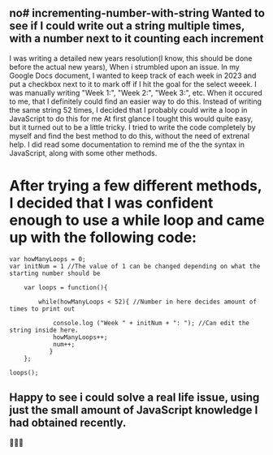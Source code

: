 no# incrementing-number-with-string
Wanted to see if I could write out a string multiple times, with a number next to it counting each increment
-------------------
I was writing a detailed new years resolution(I know, this should be done before the actual new years), When i strumbled upon an issue. In my Google Docs document, I wanted to keep track of each week in 2023 and put a checkbox next to it to mark off if I hit the goal for the select weeek. I was manually writing "Week 1:", "Week 2:",
"Week 3:", etc. When it occured to me, that I definitely could find an easier way to do this. Instead of writing the same string 52 times, I decided that I probably could write a loop in JavaScript to do this for me
At first glance I tought this would quite easy, but it turned out to be a little tricky. I tried to write the code completely by myself and find the best method to do this, without the need of extrenal help. I did read some documentation to remind me of the the syntax in JavaScript, along with some other methods.

# After trying a few different methods, I decided that I was confident enough to use a while loop and came up with the following code:

    var howManyLoops = 0;
    var initNum = 1 //The value of 1 can be changed depending on what the starting number should be

        var loops = function(){

            while(howManyLoops < 52){ //Number in here decides amount of times to print out
    
                console.log ("Week " + initNum + ": "); //Can edit the string inside here. 
                howManyLoops++;
                num++;
               }
        };
    
    loops();

## Happy to see i could solve a real life issue, using just the small amount of JavaScript knowledge I had obtained recently.

🦊🦊🦊

